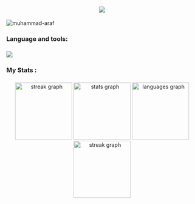 <h1 align="center">
    <img src="https://readme-typing-svg.herokuapp.com/?font=Righteous&color=FF6688&random=falsesize=35&center=true&vCenter=true&width=500&height=70&duration=2000&lines=Hi+There!;+I'm+Muhammad+Araf;+17+Year+Old;+Software+Engineer" />
</h1>
<p align="left"> 
  <img src="https://komarev.com/ghpvc/?username=m-araf&label=Profile%20views&color=0e75b6&style=flat" alt="muhammad-araf" /> 
</p>

<h3 align="left">Language and tools:</h3>

###

<div align="left">
   <img src="https://skillicons.dev/icons?i=,java,cpp,c,html,css,js,react,vscode,github,git,gitlab,figma" />
</div>

###

<h3 align="left">My Stats :</h3>


###
 
<div align="center">
    <img src="https://streak-stats.demolab.com/?user=muhammad-araf&theme=dracula&layout=compact&hide_border=false&border_radius=5&order=3" height="150" alt="streak graph"  />
  <img src="https://github-readme-stats.vercel.app/api?username=muhammad-araf&hide_title=false&hide_rank=false&show_icons=true&include_all_commits=true&count_private=true&disable_animations=false&theme=dracula&locale=en&hide_border=false&order=1" height="150" alt="stats graph"  />
  <img src="https://github-readme-stats.vercel.app/api/top-langs?username=muhammad-araf&locale=en&hide_title=false&layout=compact&card_width=320&langs_count=5&theme=dracula&hide_border=false&order=2" height="150" alt="languages graph"  />
  <img src="https://github-readme-activity-graph.vercel.app/graph?username=muhammad-araf&theme=dracula&layout=compact&hide_border=false&border_radius=5&order=3" height="150" alt="streak graph"/>
</div>

###
